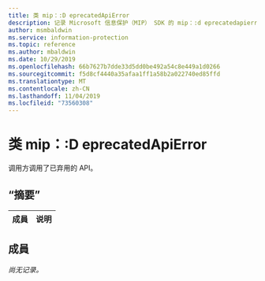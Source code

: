 ```yaml
---
title: 类 mip：:D eprecatedApiError
description: 记录 Microsoft 信息保护（MIP） SDK 的 mip：:d eprecatedapierror 类。
author: msmbaldwin
ms.service: information-protection
ms.topic: reference
ms.author: mbaldwin
ms.date: 10/29/2019
ms.openlocfilehash: 66b7627b7dde33d5dd0be492a54c8e449a1d0266
ms.sourcegitcommit: f5d8cf4440a35afaa1ff1a58b2a022740ed85ffd
ms.translationtype: MT
ms.contentlocale: zh-CN
ms.lasthandoff: 11/04/2019
ms.locfileid: "73560308"
---
```

# <a name="class-mipdeprecatedapierror"></a>类 mip：:D eprecatedApiError 
调用方调用了已弃用的 API。
  
## <a name="summary"></a>“摘要”
 成員                        | 说明                                
--------------------------------|---------------------------------------------
  
## <a name="members"></a>成員
_尚无记录。_
